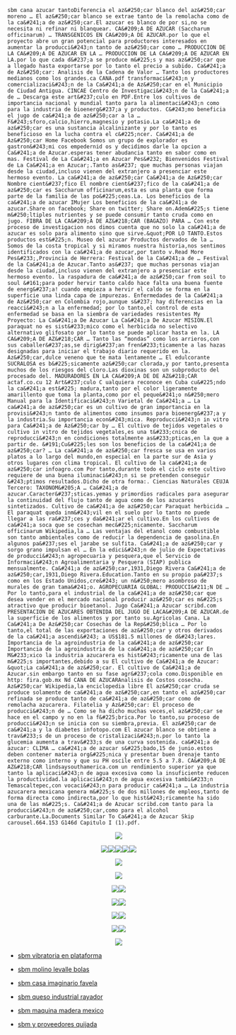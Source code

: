 
```
sbm cana azucar tantoDiferencia el az&#250;car blanco del az&#250;car moreno … El az&#250;car blanco se extrae tanto de la remolacha como de la ca&#241;a de az&#250;car.El azucar es blanco de por si,no se necesita ni refinar ni blanquear. CA&#209;A DE AZUCAR (Saccharum officinarum) … TRANSGENICOS EN CA&#209;A DE AZUCAR.por lo que el proyecto abre un gran potencial para productores interesados en aumentar la producci&#243;n tanto de az&#250;car como … PRODUCCION DE LA CA&#209;A DE AZUCAR EN LA … PRODUCCION DE LA CA&#209;A DE AZUCAR EN LA.por lo que cada d&#237;a se produce m&#225;s y mas az&#250;car que a llegado hasta exportarse por lo tanto el precio a subido. Ca&#241;a de Az&#250;car: Analisis de la Cadena de Valor … Tanto los productores medianos como los grandes.ca CANA.pdf transformaci&#243;n y comercializaci&#243;n de la Ca&#241;a de Az&#250;car en el Municipio de Ciudad Antigua. CINCAE Centro de Investigaci&#243;n de la Ca&#241;a de … Descarga este art&#237;culo en PDF.Entre los cultivos de importancia nacional y mundial tanto para la alimentaci&#243;n como para la industria de bioenerg&#237;a y productos. C&#243;mo beneficia el jugo de ca&#241;a de az&#250;car a la … F&#243;sforo,calcio,hierro,magnesio y potasio.La ca&#241;a de az&#250;car es una sustancia alcalinizante y por lo tanto es beneficioso en la lucha contra el c&#225;ncer. Ca&#241;a de Az&#250;car Home Facebook Somos un grupo de explorador es gastron&#243;mi cos empedernid os y decidimos darle la opcion a Ca&#241;a de Azucar.esperas tener abudancia tanto en sabor como en mas. Festival de La Ca&#241;a en Azucar Pes&#232; Bienvenidos Festival de La Ca&#241;a en Azucar;.Tanto as&#237; que muchas personas viajan desde la ciudad,incluso vienen del extranjero a presenciar este hermoso evento. La ca&#241;a de az&#250;car Ca&#241;a de Az&#250;car Nombre cient&#237;fico El nombre cient&#237;fico de la ca&#241;a de az&#250;car es Saccharum officinarum,esta es una planta que forma parte de la familia de las po&#225;ceas.La. Los beneficios de la ca&#241;a de azucar IMujer Los beneficios de la ca&#241;a de azucar.Share on facebook; Share on twitter; Share on.Adem&#225;s tiene m&#250;ltiples nutrientes y se puede consumir tanto cruda como en jugo. FIBRA DE LA CA&#209;A DE AZ&#218;CAR (BAGAZO) PARA … Con este proceso de investigacion nos dimos cuenta que no solo la ca&#241;a de azucar es solo para alimento sino que sirve.&quot;POR LO TANTO.Estos productos est&#225;n. Museo del azucar Productos dervados de la … Somos de la costa tropical y si miramos nuestra historia,nos sentimos identificados con la ca&#241;a de azucar,por tanto v.Read More Pes&#233;,Provincia de Herrera: Festival de la Ca&#241;a de … Festival de la Ca&#241;a de Azucar.Tanto as&#237; que muchas personas viajan desde la ciudad,incluso vienen del extranjero a presenciar este hermoso evento. la raspadura de ca&#241;a de az&#250;car from soil to soul &#161;para poder hervir tanto caldo hace falta una buena fuente de energ&#237;a! cuando empieza a hervir el caldo se forma en la superficie una linda capa de impurezas. Enfermedades de la Ca&#241;a de Az&#250;car en Colombia rojo,aunque s&#237; hay diferencias en la reacci&#243;n a la enfermedad; por lo tanto,el control de esta enfermedad se basa en la siembra de variedades resistentes My Proyecto: La Ca&#241;a De Azucar La Ca&#241;a De Azucar MISION.El paraquat no es sist&#233;mico como el herbicida no selectivo alternativo glifosato por lo tanto se puede aplicar hasta en la. LA CA&#209;A DE AZ&#218;CAR … Tanto las “mondas” como los arrieros,con sus caballer&#237;as,se dirig&#237;an fren&#233;ticamente a las hazas designadas para iniciar el trabajo diario requerido en la. Az&#250;car,dulce veneno que te mata lentamente … El edulcorante SUCRALOSA es b&#225;sicamente az&#250;car clorada,y por tanto,presenta muchos de los riesgos del cloro.Las dioxinas son un subproducto del procesado del. MADURADORES EN LA CA&#209;A DE DE AZ&#218;CAR actaf.co.cu 12 Art&#237;culo C ualquiera reconoce en Cuba cu&#225;ndo la ca&#241;a est&#225; madura,tanto por el color ligeramente amarillento que toma la planta,como por el peque&#241;o n&#250;mero Manual para la Identificaci&#243;n Varietal de Ca&#241;a … La ca&#241;a de az&#250;car es un cultivo de gran importancia en la provisi&#243;n tanto de alimentos como insumos para bioenerg&#237;a y la industria.Su importancia econ&#243;mica. Reproducci&#243;n in vitro para Ca&#241;a de Az&#250;car by … El cultivo de tejidos vegetales o cultivo in vitro de tejidos vegetales,es una t&#233;cnica de reproducci&#243;n en condiciones totalmente as&#233;pticas,en la que a partir de. &#191;Cu&#225;les son los beneficios de la ca&#241;a de az&#250;car? … La ca&#241;a de az&#250;car fresca se usa en varios platos a lo largo del mundo,en especial en la parte sur de Asia y otros lugares con clima tropical. El cultivo de la ca&#241;a de az&#250;car infoagro.com Por tanto,durante todo el ciclo este cultivo requiere de una buena iluminaci&#243;n si se pretenden conseguir &#243;ptimos resultados.Dicho de otra forma:. Ciencias Naturales CEUJA Tercero: TAXONOM&#205;A … Ca&#241;a de azucar.Caracter&#237;sticas.yemas y primordios radicales para asegurar la continuidad del flujo tanto de agua como de los azucares sintetizados. Cultivo de ca&#241;a de az&#250;car Paraquat herbicida … El paraquat queda inm&#243;vil en el suelo por lo tanto no puede llegar a las ra&#237;ces y da&#241;ar el cultivo.En los cultivos de ca&#241;a soca que se cosechan mec&#225;nicamente. Saccharum officinarum Wikipedia,la … Las ventajas del etanol como combustible son tanto ambientales como de reducir la dependencia de gasolina.En algunos pa&#237;ses el jarabe se sulfita. Ca&#241;a de az&#250;car y sorgo grano impulsan el … En la edici&#243;n de julio de Expectativas de producci&#243;n agropecuaria y pesquera,que el Servicio de Informaci&#243;n Agroalimentaria y Pesquera (SIAP) publica mensualmente. Ca&#241;a de az&#250;car,1931,Diego Rivera Ca&#241;a de az&#250;car,1931,Diego Rivera.Education.Tanto en su propio pa&#237;s como en los Estado Unidos,cre&#243; un n&#250;mero asombroso de murales de gran tama&#241;o. AGROPECUARIA GLOBAL: PRODUCCI&#211;N DE … Por lo tanto,para el industrial de la ca&#241;a de az&#250;car que desea vender en el mercado nacional producir az&#250;car es m&#225;s atractivo que producir bioetanol. Jugo Ca&#241;a Azucar scribd.com PRESENTACION DE AZUCARES OBTENIDA DEL JUGO DE LACA&#209;A DE AZUCAR.de la superficie de los alimentos y por tanto su.Agricolas Cana. La Ca&#241;a De Az&#250;car Cosechas de la Rep&#250;blica … Por lo tanto,el total de las exportaciones de az&#250;car y otros derivados de la ca&#241;a ascendi&#243; a US$181.5 millones de d&#243;lares. Importancia de la agroindustria de la ca&#241;a de az&#250;car Importancia de la agroindustria de la ca&#241;a de az&#250;car En M&#233;xico la industria azucarera es hist&#243;ricamente una de las m&#225;s importantes,debido a su El cultivo de Ca&#241;a de Azucar: &quot;La ca&#241;a de az&#250;car. El cultivo de Ca&#241;a de Azucar.sin embargo tanto en su fase agr&#237;cola como.Disponible en http: fira.gob.mx Nd CANA DE AZUCARAnalisis de Costos cosecha. Az&#250;car Wikipedia,la enciclopedia libre El az&#250;car cruda se produce solamente de ca&#241;a de az&#250;car,en tanto el az&#250;car refinada se produce tanto de ca&#241;a de az&#250;car como de remolacha azucarera. Filatelia y Az&#250;car: El proceso de producci&#243;n de … Como se ha dicho muchas veces,el az&#250;car se hace en el campo y no en la f&#225;brica.Por lo tanto,su proceso de producci&#243;n se inicia con su siembra,previa. El az&#250;car de ca&#241;a y la diabetes infotopo.com El azucar blanco se obtiene a trav&#233;s de un proceso de cristalizaci&#243;n.por lo tanto la glucemia aumenta a trav&#233;s de una curva sostenida. ca&#241;a de azucar: CLIMA … ca&#241;a de azucar s&#225;bado,15 de junio.estos deben contener materia org&#225;nica y presentar buen drenaje tanto externo como interno y que su PH oscile entre 5.5 a 7.8. CA&#209;A DE AZ&#218;CAR lindsaysouthamerica.com un rendimiento superior ya que tanto la aplicaci&#243;n de agua excesiva como la insuficiente reducen la productividad.la aplicaci&#243;n de agua excesiva tambi&#233;n Temascaltepec,con vocaci&#243;n para producir ca&#241;a … La industria azucarera mexicana genera m&#225;s de dos millones de empleos,tanto de forma directa como indirecta,por lo que hist&#243;ricamente ha sido una de las m&#225;s. Ca&#241;a de Azucar scribd.com tanto para la producci&#243;n de az&#250;car,como para el alcohol carburante.La.Documents Similar To Ca&#241;a de Azucar Skip carousel.664.153 G146d Capitulo I (1).pdf. 
```

<div align="center">

<a href="https://es-crusher.shibang-china.com/github&k=sbm+cana+azucar+tanto"><img src="https://static.shibang-china.com/es/crusher/logo.jpg"></a>

<a href="https://es-crusher.shibang-china.com/github&k=sbm+cana+azucar+tanto"><img src="https://static.shibang-china.com/es/crusher/index.jpg"></a><a href="https://es-crusher.shibang-china.com/material.htmlgithub&k=sbm+cana+azucar+tanto"><img src="https://static.shibang-china.com/es/crusher/material.jpg"></a><a href="https://es-crusher.shibang-china.com/application.htmlgithub&k=sbm+cana+azucar+tanto"><img src="https://static.shibang-china.com/es/crusher/application.jpg"></a><a href="https://es-crusher.shibang-china.com/aboutus.htmlgithub&k=sbm+cana+azucar+tanto"><img src="https://static.shibang-china.com/es/crusher/aboutus.jpg"></a><a href="https://es-crusher.shibang-china.com/contact.htmlgithub&k=sbm+cana+azucar+tanto"><img src="https://static.shibang-china.com/es/crusher/contact.jpg"></a>

<a href="https://es-crusher.shibang-china.com/github&k=sbm+cana+azucar+tanto"><img src="https://static.shibang-china.com/es/crusher/banner.jpg"></a>

<a href="https://swt.shibang-china.com/github&k=sbm+cana+azucar+tanto"><img src="https://static.shibang-china.com/es/crusher/text.jpg"></a>

<a href="https://swt.shibang-china.com/github&k=sbm+cana+azucar+tanto"><img src="https://static.shibang-china.com/es/crusher/chat.jpg"></a><a href="https://es-crusher.shibang-china.com/contact.htmlgithub&k=sbm+cana+azucar+tanto"><img src="https://static.shibang-china.com/es/crusher/message.jpg"></a>

<a href="https://es-crusher.shibang-china.com/products/pe.htmlgithub&k=sbm+cana+azucar+tanto"><img src="https://static.shibang-china.com/es/crusher/pe.jpg"></a><a href="https://es-crusher.shibang-china.com/products/pf.htmlgithub&k=sbm+cana+azucar+tanto"><img src="https://static.shibang-china.com/es/crusher/pf.jpg"></a>

<a href="https://es-crusher.shibang-china.com/products/hpt.htmlgithub&k=sbm+cana+azucar+tanto"><img src="https://static.shibang-china.com/es/crusher/hpt.jpg"></a><a href="https://es-crusher.shibang-china.com/products/vsi.htmlgithub&k=sbm+cana+azucar+tanto"><img src="https://static.shibang-china.com/es/crusher/vsi.jpg"></a>

<a href="https://es-crusher.shibang-china.com/products/klv.htmlgithub&k=sbm+cana+azucar+tanto"><img src="https://static.shibang-china.com/es/crusher/klv.jpg"></a><a href="https://es-crusher.shibang-china.com/products/portable.htmlgithub&k=sbm+cana+azucar+tanto"><img src="https://static.shibang-china.com/es/crusher/portable.jpg"></a>

<a href="https://swt.shibang-china.com/github&k=sbm+cana+azucar+tanto"><img src="https://static.shibang-china.com/es/crusher/case.jpg"></a>

</div>


* [sbm vibratoria en plataforma](sbm%20vibratoria%20en%20plataforma.md)

* [sbm molino levalle bolas](sbm%20molino%20levalle%20bolas.md)

* [sbm casa imaginario favela](sbm%20casa%20imaginario%20favela.md)

* [sbm queso industrial rayador](sbm%20queso%20industrial%20rayador.md)

* [sbm maquina madera mexico](sbm%20maquina%20madera%20mexico.md)

* [sbm y proveedores quijada](sbm%20y%20proveedores%20quijada.md)
